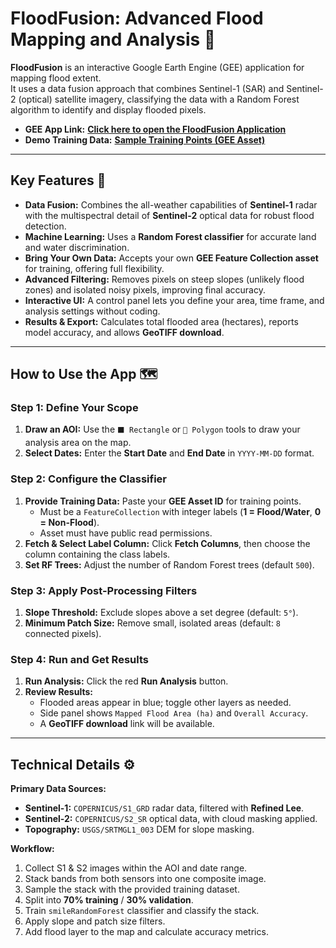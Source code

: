 # FloodFusion: Advanced Flood Mapping and Analysis 🌊

**FloodFusion** is an interactive Google Earth Engine (GEE) application for mapping flood extent.  
It uses a data fusion approach that combines Sentinel-1 (SAR) and Sentinel-2 (optical) satellite imagery, classifying the data with a Random Forest algorithm to identify and display flooded pixels.

- **GEE App Link:** [**Click here to open the FloodFusion Application**](https://your-gee-app-url-here.com)  
- **Demo Training Data:** [**Sample Training Points (GEE Asset)**](https://earthengine.google.com/asset/users/your_username/your_sample_asset_name)

---

## Key Features 🚀

- **Data Fusion:** Combines the all-weather capabilities of **Sentinel-1** radar with the multispectral detail of **Sentinel-2** optical data for robust flood detection.
- **Machine Learning:** Uses a **Random Forest classifier** for accurate land and water discrimination.
- **Bring Your Own Data:** Accepts your own **GEE Feature Collection asset** for training, offering full flexibility.
- **Advanced Filtering:** Removes pixels on steep slopes (unlikely flood zones) and isolated noisy pixels, improving final accuracy.
- **Interactive UI:** A control panel lets you define your area, time frame, and analysis settings without coding.
- **Results & Export:** Calculates total flooded area (hectares), reports model accuracy, and allows **GeoTIFF download**.

---

## How to Use the App 🗺️

### Step 1: Define Your Scope
1. **Draw an AOI:** Use the `⬛ Rectangle` or `🔺 Polygon` tools to draw your analysis area on the map.
2. **Select Dates:** Enter the **Start Date** and **End Date** in `YYYY-MM-DD` format.

### Step 2: Configure the Classifier
1. **Provide Training Data:** Paste your **GEE Asset ID** for training points.  
   - Must be a `FeatureCollection` with integer labels (**1 = Flood/Water**, **0 = Non-Flood**).  
   - Asset must have public read permissions.
2. **Fetch & Select Label Column:** Click **Fetch Columns**, then choose the column containing the class labels.
3. **Set RF Trees:** Adjust the number of Random Forest trees (default `500`).

### Step 3: Apply Post-Processing Filters
1. **Slope Threshold:** Exclude slopes above a set degree (default: `5°`).
2. **Minimum Patch Size:** Remove small, isolated areas (default: `8` connected pixels).

### Step 4: Run and Get Results
1. **Run Analysis:** Click the red **Run Analysis** button.
2. **Review Results:**  
   - Flooded areas appear in blue; toggle other layers as needed.  
   - Side panel shows `Mapped Flood Area (ha)` and `Overall Accuracy`.  
   - A **GeoTIFF download** link will be available.

---

## Technical Details ⚙️

**Primary Data Sources:**
- **Sentinel-1:** `COPERNICUS/S1_GRD` radar data, filtered with **Refined Lee**.
- **Sentinel-2:** `COPERNICUS/S2_SR` optical data, with cloud masking applied.
- **Topography:** `USGS/SRTMGL1_003` DEM for slope masking.

**Workflow:**
1. Collect S1 & S2 images within the AOI and date range.
2. Stack bands from both sensors into one composite image.
3. Sample the stack with the provided training dataset.
4. Split into **70% training** / **30% validation**.
5. Train `smileRandomForest` classifier and classify the stack.
6. Apply slope and patch size filters.
7. Add flood layer to the map and calculate accuracy metrics.
